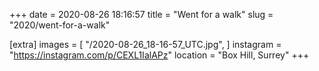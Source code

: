 +++
date = 2020-08-26 18:16:57
title = "Went for a walk"
slug = "2020/went-for-a-walk"

[extra]
images = [
    "/2020-08-26_18-16-57_UTC.jpg",
]
instagram = "https://instagram.com/p/CEXL1IalAPz"
location = "Box Hill, Surrey"
+++

